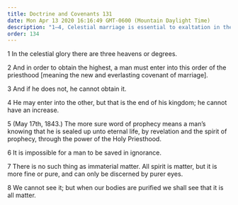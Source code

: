 ```yaml
---
title: Doctrine and Covenants 131
date: Mon Apr 13 2020 16:16:49 GMT-0600 (Mountain Daylight Time)
description: "1–4, Celestial marriage is essential to exaltation in the highest heaven; 5–6, How men are sealed up unto eternal life is explained; 7–8, All spirit is matter."
order: 134
---
```


1 In the celestial glory there are three heavens or degrees.

2 And in order to obtain the highest, a man must enter into this order of the priesthood [meaning the new and everlasting covenant of marriage].

3 And if he does not, he cannot obtain it.

4 He may enter into the other, but that is the end of his kingdom; he cannot have an increase.

5 (May 17th, 1843.) The more sure word of prophecy means a man’s knowing that he is sealed up unto eternal life, by revelation and the spirit of prophecy, through the power of the Holy Priesthood.

6 It is impossible for a man to be saved in ignorance.

7 There is no such thing as immaterial matter. All spirit is matter, but it is more fine or pure, and can only be discerned by purer eyes.

8 We cannot see it; but when our bodies are purified we shall see that it is all matter.
